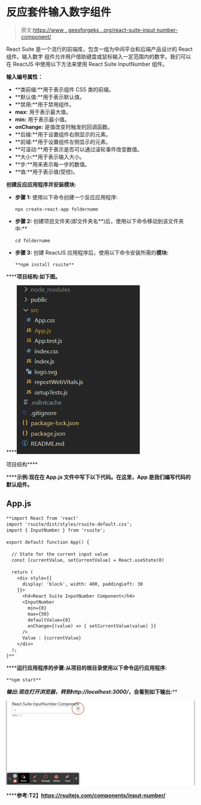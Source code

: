 # 反应套件输入数字组件

> 原文:[https://www . geesforgeks . org/react-suite-input number-component/](https://www.geeksforgeeks.org/react-suite-inputnumber-component/)

React Suite 是一个流行的前端库，包含一组为中间平台和后端产品设计的 React 组件。输入数字  组件允许用户借助键盘或鼠标输入一定范围内的数字。我们可以在 ReactJS 中使用以下方法来使用 React Suite InputNumber 组件。

**输入编号属性：**

*   **类前缀:**用于表示组件 CSS 类的前缀。
*   **默认值:**用于表示默认值。
*   **禁用:**用于禁用组件。
*   **max:** 用于表示最大值。
*   **min:** 用于表示最小值。
*   **onChange:** 是值改变时触发的回调函数。
*   **后缀:**用于设置组件右侧显示的元素。
*   **前缀:**用于设置组件左侧显示的元素。
*   **可滚动:**用于表示是否可以通过滚轮事件改变数值。
*   **大小:**用于表示输入大小。
*   **步:**用来表示每一步的数值。
*   **值:**用于表示值(受控)。

**创建反应应用程序并安装模块:**

*   **步骤 1:** 使用以下命令创建一个反应应用程序:

    ```
    npx create-react-app foldername
    ```

*   **步骤 2:** 创建项目文件夹(即文件夹名**)后，使用以下命令移动到该文件夹中:**

    ```
    cd foldername
    ```

*   **步骤 3:** 创建 ReactJS 应用程序后，使用以下命令安装所需的****模块:****

    ```
    **npm install rsuite**
    ```

******项目结构:**如下图。****

****![](img/f04ae0d8b722a9fff0bd9bd138b29c23.png)

项目结构**** 

******示例:**现在在 **App.js** 文件中写下以下代码。在这里，App 是我们编写代码的默认组件。****

## ****App.js****

```
**import React from 'react'
import 'rsuite/dist/styles/rsuite-default.css';
import { InputNumber } from 'rsuite';

export default function App() {

  // State for the current input value
  const [currentValue, setCurrentValue] = React.useState(0)

  return (
    <div style={{
      display: 'block', width: 400, paddingLeft: 30
    }}>
      <h4>React Suite InputNumber Component</h4>
      <InputNumber
        min={0}
        max={50}
        defaultValue={0}
        onChange={(value) => { setCurrentValue(value) }}
      />
      Value : {currentValue}
    </div>
  );
}**
```

******运行应用程序的步骤:**从项目的根目录使用以下命令运行应用程序:****

```
**npm start**
```

******输出:**现在打开浏览器，转到***http://localhost:3000/***，会看到如下输出:****

****![](img/4a2a01e49c5e915e65fe9ec7b97087e6.png)****

******参考:**T2】https://rsuitejs.com/components/input-number/****